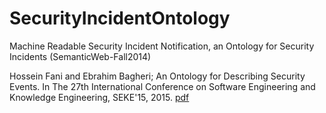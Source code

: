 # SecurityIncidentOntology
Machine Readable Security Incident Notification, an Ontology for Security Incidents (SemanticWeb-Fall2014)

Hossein Fani and Ebrahim Bagheri; An Ontology for Describing Security Events. In The 27th International Conference on Software Engineering and Knowledge Engineering, SEKE'15, 2015. [pdf](https://sites.google.com/site/hosseinfani/publications/An%20Ontology%20for%20Describing%20Security%20Events.pdf?attredirects=0)
